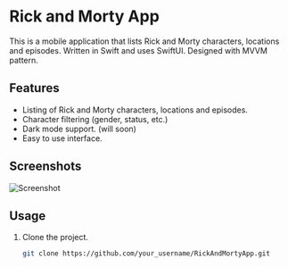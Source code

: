 # Rick and Morty App

This is a mobile application that lists Rick and Morty characters, locations and episodes. Written in Swift and uses SwiftUI. Designed with MVVM pattern. 

## Features
- Listing of Rick and Morty characters, locations and episodes.
- Character filtering (gender, status, etc.)
- Dark mode support. (will soon)
- Easy to use interface.

## Screenshots

![Screenshot](/Users/iremyesil/Desktop/readme.png)


## Usage

1. Clone the project.
   ```bash
   git clone https://github.com/your_username/RickAndMortyApp.git
